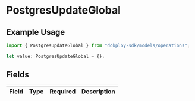 # PostgresUpdateGlobal

## Example Usage

```typescript
import { PostgresUpdateGlobal } from "dokploy-sdk/models/operations";

let value: PostgresUpdateGlobal = {};
```

## Fields

| Field       | Type        | Required    | Description |
| ----------- | ----------- | ----------- | ----------- |